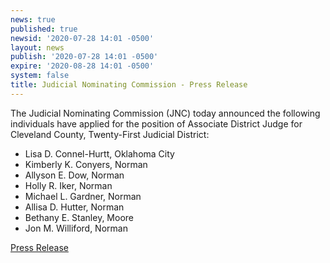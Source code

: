 ```yaml
---
news: true
published: true
newsid: '2020-07-28 14:01 -0500'
layout: news
publish: '2020-07-28 14:01 -0500'
expire: '2020-08-28 14:01 -0500'
system: false
title: Judicial Nominating Commission - Press Release
---
```

The Judicial Nominating Commission (JNC) today announced the following individuals have applied for the position of Associate District Judge for Cleveland County, Twenty-First Judicial District:

- Lisa D. Connel-Hurtt, Oklahoma City
- Kimberly K. Conyers, Norman
- Allyson E. Dow, Norman
- Holly R. Iker, Norman
- Michael L. Gardner, Norman
- Allisa D. Hutter, Norman
- Bethany E. Stanley, Moore
- Jon M. Williford, Norman

[Press Release](http://www.oscn.net/images/news/jnc-press-release-cleveland-county-20200730.pdf)

